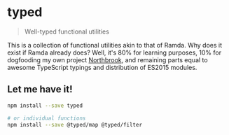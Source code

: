 # typed

> Well-typed functional utilities

This is a collection of functional utilities akin to that of Ramda. Why does
it exist if Ramda already does? Well, it's 80% for learning purposes, 10%
for dogfooding my own project [Northbrook](https://github.com/northbrookjs/northbrook),
and remaining parts equal to awesome TypeScript typings and distribution of ES2015
modules.

## Let me have it!
```sh
npm install --save typed

# or individual functions
npm install --save @typed/map @typed/filter
```